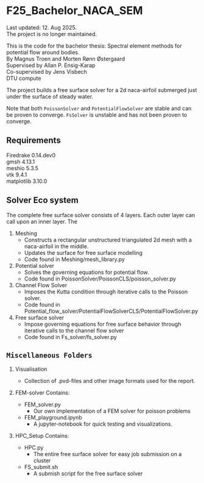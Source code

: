 # F25_Bachelor_NACA_SEM
Last updated: 12. Aug 2025.\
The project is no longer maintained.

This is the code for the bachelor thesis: Spectral element methods for potential flow around bodies.\
By Magnus Troen and Morten Rønn Østergaard\
Supervised by Allan P. Ensig-Karap\
Co-supervised by Jens Visbech\
DTU compute

The project builds a free surface solver for a 2d naca-airfoil submerged just under the surface of steady water.

Note that both `PoissonSolver` and `PotentialFlowSolver` are stable and can be proven to converge. `FsSolver` is unstable and has not been proven to converge.

Requirements
---
Firedrake 0.14.dev0 \
gmsh 4.13.1 \
meshio 5.3.5 \
vtk 9.4.1 \
matplotlib 3.10.0


Solver Eco system
---
The complete free surface solver consists of 4 layers. Each outer layer can call upon an inner layer. The 
1. Meshing
   - Constructs a rectangular unstructured triangulated 2d mesh with a naca-airfoil in the middle.
   - Updates the surface for free surface modelling
   - Code found in Meshing/mesh_library.py
2. Potential solver
    - Solves the governing equations for potential flow.
    - Code found in PoissonSolver/PoissonCLS/poisson_solver.py
3. Channel Flow Solver
    - Imposes the Kutta condition through iterative calls to the Poisson solver.
    - Code found in Potential_flow_solver/PotentialFlowSolverCLS/PotentialFlowSolver.py
4. Free surface solver
    - Impose governing equations for free surface behavior through iterative calls to the channel flow solver
    - Code found in Fs_solver/fs_solver.py

`Miscellaneous Folders`
---
1. Visualisation
    - Collection of .pvd-files and other image formats used for the report.

2. FEM-solver
    Contains:
    - FEM_solver.py
        - Our own implementation of a FEM solver for poisson problems
    - FEM_playground.ipynb
        - A jupyter-notebook for quick testing and visualizations.

3. HPC_Setup
    Contains:
    - HPC.py
        - The entire free surface solver for easy job submission on a cluster
    - FS_submit.sh
        - A submish script for the free surface solver

